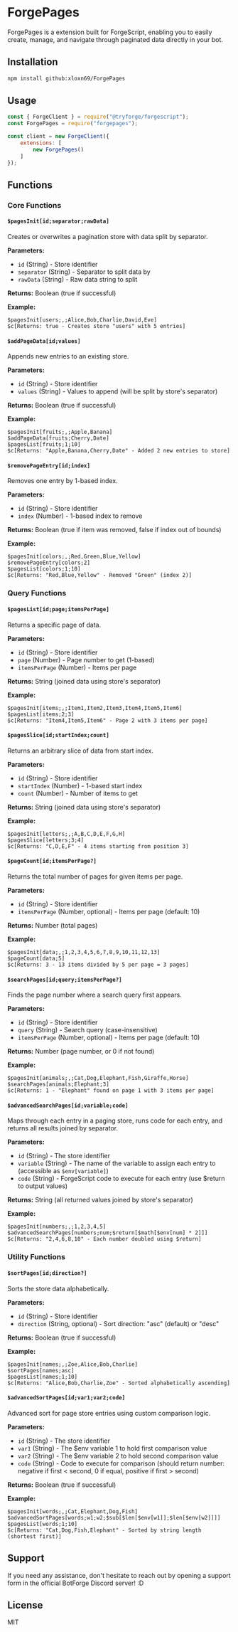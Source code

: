 # ForgePages

ForgePages is a extension built for ForgeScript, enabling you to easily create, manage, and navigate through paginated data directly in your bot.

## Installation

```bash
npm install github:xloxn69/ForgePages
```

## Usage

```javascript
const { ForgeClient } = require("@tryforge/forgescript");
const ForgePages = require("forgepages");

const client = new ForgeClient({
    extensions: [
        new ForgePages()
    ]
});
```

## Functions

### Core Functions

#### `$pagesInit[id;separator;rawData]`
Creates or overwrites a pagination store with data split by separator.

**Parameters:**
- `id` (String) - Store identifier
- `separator` (String) - Separator to split data by
- `rawData` (String) - Raw data string to split

**Returns:** Boolean (true if successful)

**Example:**
```
$pagesInit[users;,;Alice,Bob,Charlie,David,Eve]
$c[Returns: true - Creates store "users" with 5 entries]
```

#### `$addPageData[id;values]`
Appends new entries to an existing store.

**Parameters:**
- `id` (String) - Store identifier
- `values` (String) - Values to append (will be split by store's separator)

**Returns:** Boolean (true if successful)

**Example:**
```
$pagesInit[fruits;,;Apple,Banana]
$addPageData[fruits;Cherry,Date]
$pagesList[fruits;1;10]
$c[Returns: "Apple,Banana,Cherry,Date" - Added 2 new entries to store]
```

#### `$removePageEntry[id;index]`
Removes one entry by 1-based index.

**Parameters:**
- `id` (String) - Store identifier  
- `index` (Number) - 1-based index to remove

**Returns:** Boolean (true if item was removed, false if index out of bounds)

**Example:**
```
$pagesInit[colors;,;Red,Green,Blue,Yellow]
$removePageEntry[colors;2]
$pagesList[colors;1;10]
$c[Returns: "Red,Blue,Yellow" - Removed "Green" (index 2)]
```

### Query Functions

#### `$pagesList[id;page;itemsPerPage]`
Returns a specific page of data.

**Parameters:**
- `id` (String) - Store identifier
- `page` (Number) - Page number to get (1-based)
- `itemsPerPage` (Number) - Items per page

**Returns:** String (joined data using store's separator)

**Example:**
```
$pagesInit[items;,;Item1,Item2,Item3,Item4,Item5,Item6]
$pagesList[items;2;3]
$c[Returns: "Item4,Item5,Item6" - Page 2 with 3 items per page]
```

#### `$pagesSlice[id;startIndex;count]`
Returns an arbitrary slice of data from start index.

**Parameters:**
- `id` (String) - Store identifier
- `startIndex` (Number) - 1-based start index
- `count` (Number) - Number of items to get

**Returns:** String (joined data using store's separator)

**Example:**
```
$pagesInit[letters;,;A,B,C,D,E,F,G,H]
$pagesSlice[letters;3;4]
$c[Returns: "C,D,E,F" - 4 items starting from position 3]
```

#### `$pageCount[id;itemsPerPage?]`
Returns the total number of pages for given items per page.

**Parameters:**
- `id` (String) - Store identifier
- `itemsPerPage` (Number, optional) - Items per page (default: 10)

**Returns:** Number (total pages)

**Example:**
```
$pagesInit[data;,;1,2,3,4,5,6,7,8,9,10,11,12,13]
$pageCount[data;5]
$c[Returns: 3 - 13 items divided by 5 per page = 3 pages]
```

#### `$searchPages[id;query;itemsPerPage?]`
Finds the page number where a search query first appears.

**Parameters:**
- `id` (String) - Store identifier
- `query` (String) - Search query (case-insensitive)
- `itemsPerPage` (Number, optional) - Items per page (default: 10)

**Returns:** Number (page number, or 0 if not found)

**Example:**
```
$pagesInit[animals;,;Cat,Dog,Elephant,Fish,Giraffe,Horse]
$searchPages[animals;Elephant;3]
$c[Returns: 1 - "Elephant" found on page 1 with 3 items per page]
```

#### `$advancedSearchPages[id;variable;code]`
Maps through each entry in a paging store, runs code for each entry, and returns all results joined by separator.

**Parameters:**
- `id` (String) - The store identifier
- `variable` (String) - The name of the variable to assign each entry to (accessible as `$env[variable]`)
- `code` (String) - ForgeScript code to execute for each entry (use $return to output values)

**Returns:** String (all returned values joined by store's separator)

**Example:**
```
$pagesInit[numbers;,;1,2,3,4,5]
$advancedSearchPages[numbers;num;$return[$math[$env[num] * 2]]]
$c[Returns: "2,4,6,8,10" - Each number doubled using $return]
```

### Utility Functions

#### `$sortPages[id;direction?]`
Sorts the store data alphabetically.

**Parameters:**
- `id` (String) - Store identifier
- `direction` (String, optional) - Sort direction: "asc" (default) or "desc"

**Returns:** Boolean (true if successful)

**Example:**
```
$pagesInit[names;,;Zoe,Alice,Bob,Charlie]
$sortPages[names;asc]
$pagesList[names;1;10]
$c[Returns: "Alice,Bob,Charlie,Zoe" - Sorted alphabetically ascending]
```

#### `$advancedSortPages[id;var1;var2;code]`
Advanced sort for page store entries using custom comparison logic.

**Parameters:**
- `id` (String) - The store identifier
- `var1` (String) - The $env variable 1 to hold first comparison value
- `var2` (String) - The $env variable 2 to hold second comparison value  
- `code` (String) - Code to execute for comparison (should return number: negative if first < second, 0 if equal, positive if first > second)

**Returns:** Boolean (true if successful)

**Example:**
```
$pagesInit[words;,;Cat,Elephant,Dog,Fish]
$advancedSortPages[words;w1;w2;$sub[$len[$env[w1]];$len[$env[w2]]]]
$pagesList[words;1;10]
$c[Returns: "Cat,Dog,Fish,Elephant" - Sorted by string length (shortest first)]
```

## Support
If you need any assistance, don't hesitate to reach out by opening a support form in the official BotForge Discord server! :D

## License

MIT